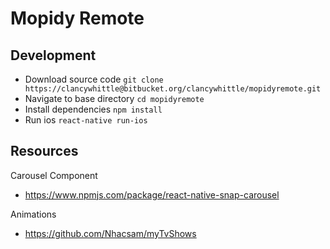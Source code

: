 # Mopidy Remote

## Development

* Download source code  ```git clone https://clancywhittle@bitbucket.org/clancywhittle/mopidyremote.git```
* Navigate to base directory ```cd mopidyremote```
* Install dependencies ```npm install```
* Run ios ```react-native run-ios```



## Resources

Carousel Component
* https://www.npmjs.com/package/react-native-snap-carousel

Animations
* https://github.com/Nhacsam/myTvShows 
